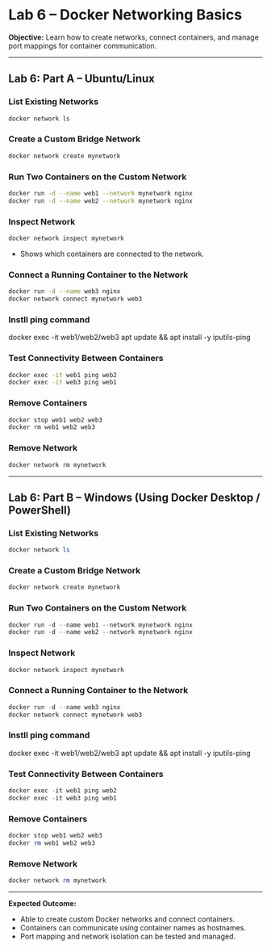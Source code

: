 # Lab 6 – Docker Networking Basics

**Objective:** Learn how to create networks, connect containers, and manage port mappings for container communication.

---

## Lab 6: Part A – Ubuntu/Linux

### List Existing Networks

```bash
docker network ls
```

### Create a Custom Bridge Network

```bash
docker network create mynetwork
```

### Run Two Containers on the Custom Network

```bash
docker run -d --name web1 --network mynetwork nginx
docker run -d --name web2 --network mynetwork nginx
```

### Inspect Network

```bash
docker network inspect mynetwork
```

* Shows which containers are connected to the network.

### Connect a Running Container to the Network

```bash
docker run -d --name web3 nginx
docker network connect mynetwork web3
```
### Instll ping command
docker exec -it web1/web2/web3
 apt update && apt install -y iputils-ping

### Test Connectivity Between Containers

```bash
docker exec -it web1 ping web2
docker exec -it web3 ping web1
```

### Remove Containers

```bash
docker stop web1 web2 web3
docker rm web1 web2 web3
```

### Remove Network

```bash
docker network rm mynetwork
```

---

## Lab 6: Part B – Windows (Using Docker Desktop / PowerShell)

### List Existing Networks

```powershell
docker network ls
```

### Create a Custom Bridge Network

```powershell
docker network create mynetwork
```

### Run Two Containers on the Custom Network

```powershell
docker run -d --name web1 --network mynetwork nginx
docker run -d --name web2 --network mynetwork nginx
```

### Inspect Network

```powershell
docker network inspect mynetwork
```

### Connect a Running Container to the Network

```powershell
docker run -d --name web3 nginx
docker network connect mynetwork web3
```
### Instll ping command
docker exec -it web1/web2/web3
 apt update && apt install -y iputils-ping

### Test Connectivity Between Containers

```powershell
docker exec -it web1 ping web2
docker exec -it web3 ping web1
```

### Remove Containers

```powershell
docker stop web1 web2 web3
docker rm web1 web2 web3
```

###  Remove Network

```powershell
docker network rm mynetwork
```

---

**Expected Outcome:**

* Able to create custom Docker networks and connect containers.
* Containers can communicate using container names as hostnames.
* Port mapping and network isolation can be tested and managed.
